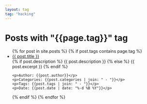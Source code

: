```yaml
---
layout: tag
tag: "hacking"
---
```


<h1>Posts with "{{page.tag}}" tag</h1>
    
<ul>
{% for post in site.posts %}
{% if post.tags contains page.tag %}

<li class="post">
    <a href="{{ post.url }}">{{ post.title }}</a>
    <br>
    {% if post.description %}
    {{ post.description }}
    {% else %}
    {{ post.excerpt }}
    {% endif %}

    <p>Author: {{post.author}}</p>
    <p>Categories: {{post.categories | join: " - "}}</p>
    <p>Tags: {{post.tags | join: " - "}}</p>
    <p>Date: {{post.date | date: "%-d %B %Y"}}</p>
</li>

{% endif %}
{% endfor %}
</ul>